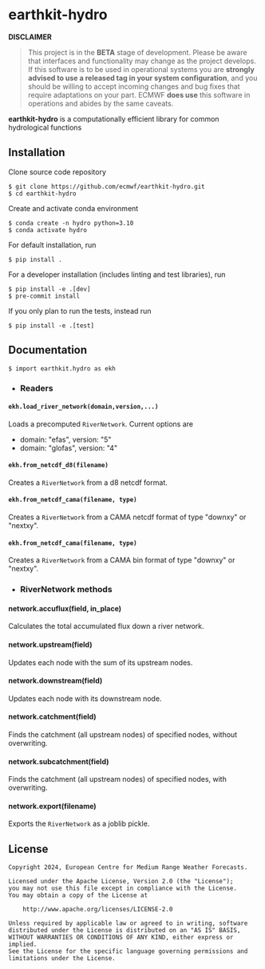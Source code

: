 # earthkit-hydro

**DISCLAIMER**

> This project is in the **BETA** stage of development. Please be aware that interfaces and functionality may change as the project develops. If this software is to be used in operational systems you are **strongly advised to use a released tag in your system configuration**, and you should be willing to accept incoming changes and bug fixes that require adaptations on your part. ECMWF **does use** this software in operations and abides by the same caveats.

**earthkit-hydro** is a computationally efficient library for common hydrological functions

## Installation
Clone source code repository

    $ git clone https://github.com/ecmwf/earthkit-hydro.git
    $ cd earthkit-hydro

Create and activate conda environment

    $ conda create -n hydro python=3.10
    $ conda activate hydro

For default installation, run

    $ pip install .

For a developer installation (includes linting and test libraries), run

    $ pip install -e .[dev]
    $ pre-commit install

If you only plan to run the tests, instead run

    $ pip install -e .[test]

## Documentation

    $ import earthkit.hydro as ekh

- ### Readers

#### ``` ekh.load_river_network(domain,version,...) ```
Loads a precomputed `RiverNetwork`. Current options are
- domain: "efas", version: "5"
- domain: "glofas", version: "4"

#### ``` ekh.from_netcdf_d8(filename) ```
Creates a `RiverNetwork` from a d8 netcdf format.

#### ``` ekh.from_netcdf_cama(filename, type) ```
Creates a `RiverNetwork` from a CAMA netcdf format of type "downxy" or "nextxy".

#### ``` ekh.from_netcdf_cama(filename, type) ```
Creates a `RiverNetwork` from a CAMA bin format of type "downxy" or "nextxy".

- ### RiverNetwork methods

#### network.accuflux(field, in_place)
Calculates the total accumulated flux down a river network.

#### network.upstream(field)
Updates each node with the sum of its upstream nodes.

#### network.downstream(field)
Updates each node with its downstream node.

#### network.catchment(field)
Finds the catchment (all upstream nodes) of specified nodes, without overwriting.

#### network.subcatchment(field)
Finds the catchment (all upstream nodes) of specified nodes, with overwriting.

#### network.export(filename)
Exports the `RiverNetwork` as a joblib pickle.

## License

```
Copyright 2024, European Centre for Medium Range Weather Forecasts.

Licensed under the Apache License, Version 2.0 (the "License");
you may not use this file except in compliance with the License.
You may obtain a copy of the License at

    http://www.apache.org/licenses/LICENSE-2.0

Unless required by applicable law or agreed to in writing, software
distributed under the License is distributed on an "AS IS" BASIS,
WITHOUT WARRANTIES OR CONDITIONS OF ANY KIND, either express or implied.
See the License for the specific language governing permissions and
limitations under the License.
```
